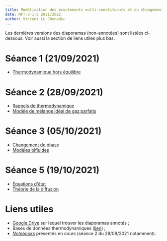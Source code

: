 ```yaml
---
title: Modélisation des écoulements multi-constituants et du changement de phase
date: MFT-3-1-2 2021/2022
author: Vincent Le Chenadec
...
```


Les dernières versions des diaporamas (non-annotées) sont listées ci-dessous. Voir aussi la section de liens utiles plus bas.

# Séance 1 (21/09/2021)

* [Thermodynamique hors équilibre](slideshow/NONEQUILIBRIUM.pdf)

# Séance 2 (28/09/2021)

* [Rappels de thermodynamique](slideshow/THERMO.pdf)
* [Modèle de mélange idéal de gaz parfaits](slideshow/CHEM.pdf)

# Séance 3 (05/10/2021)

* [Changement de phase](slideshow/CHANGE.pdf)
* [Modèles bifluides](slideshow/BIFLUIDE.pdf)

# Séance 5 (19/10/2021)

* [Équations d'état](slideshow/EOS.pdf)
* [Théorie de la diffusion](slideshow/DIFFUSION.pdf)

# Liens utiles

* [Google Drive](https://drive.google.com/drive/folders/1DAvc1ThGb4J5Zn152nxiP5G2AjRDvWVb?usp=sharing) sur lequel trouver les diaporamas annotés ;
* Bases de données thermodynamiques ([lien](https://shepherd.caltech.edu/EDL/PublicResources/sdt/thermo.html)) ;
* [*Notebooks*](notebook) présentés en cours (séance 2 du 28/09/2021 notamment).

